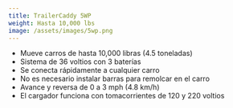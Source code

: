 ```yaml
---
title: TrailerCaddy 5WP
weight: Hasta 10,000 lbs
image: /assets/images/5wp.png
---
```

- Mueve carros de hasta 10,000 libras (4.5 toneladas)
- Sistema de 36 voltios con 3 baterías
- Se conecta rápidamente a cualquier carro
- No es necesario instalar barras para remolcar en el carro
- Avance y reversa de 0 a 3 mph (4.8 km/h)
- El cargador funciona con tomacorrientes de 120 y 220 voltios